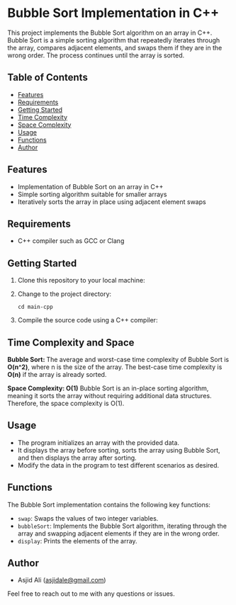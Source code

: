 # Bubble Sort Implementation in C++

<p>This project implements the Bubble Sort algorithm on an array in C++. Bubble Sort is a simple sorting algorithm that repeatedly iterates through the array, compares adjacent elements, and swaps them if they are in the wrong order. The process continues until the array is sorted.</p>


## Table of Contents

- [Features](#features)
- [Requirements](#requirements)
- [Getting Started](#getting-started)
- [Time Complexity](#time-complexity)
- [Space Complexity](#space-complexity)
- [Usage](#usage)
- [Functions](#functions)
- [Author](#author)

## Features


- Implementation of Bubble Sort on an array in C++
- Simple sorting algorithm suitable for smaller arrays
- Iteratively sorts the array in place using adjacent element swaps


## Requirements

- C++ compiler such as GCC or Clang

## Getting Started

1. Clone this repository to your local machine:
    

2. Change to the project directory:
    ```shell
    cd main-cpp
    ```
3. Compile the source code using a C++ compiler:
  

## Time Complexity and Space

<b>Bubble Sort: </b>  The average and worst-case time complexity of Bubble Sort is <b>O(n^2)</b>, where n is the size of the array. The best-case time complexity is <b>O(n)</b> if the array is already sorted.

<b>Space Complexity: O(1)</b> Bubble Sort is an in-place sorting algorithm, meaning it sorts the array without requiring additional data structures. Therefore, the space complexity is O(1).



## Usage

- The program initializes an array with the provided data.
- It displays the array before sorting, sorts the array using Bubble Sort, and then displays the array after sorting.
- Modify the data in the program to test different scenarios as desired.


## Functions

The Bubble Sort implementation contains the following key functions:

- `swap`: Swaps the values of two integer variables.
- `bubbleSort`: Implements the Bubble Sort algorithm, iterating through the array and swapping adjacent elements if they are in the wrong order.
- `display`: Prints the elements of the array.
  
## Author

- Asjid Ali (asjidale@gmail.com)

Feel free to reach out to me with any questions or issues.

